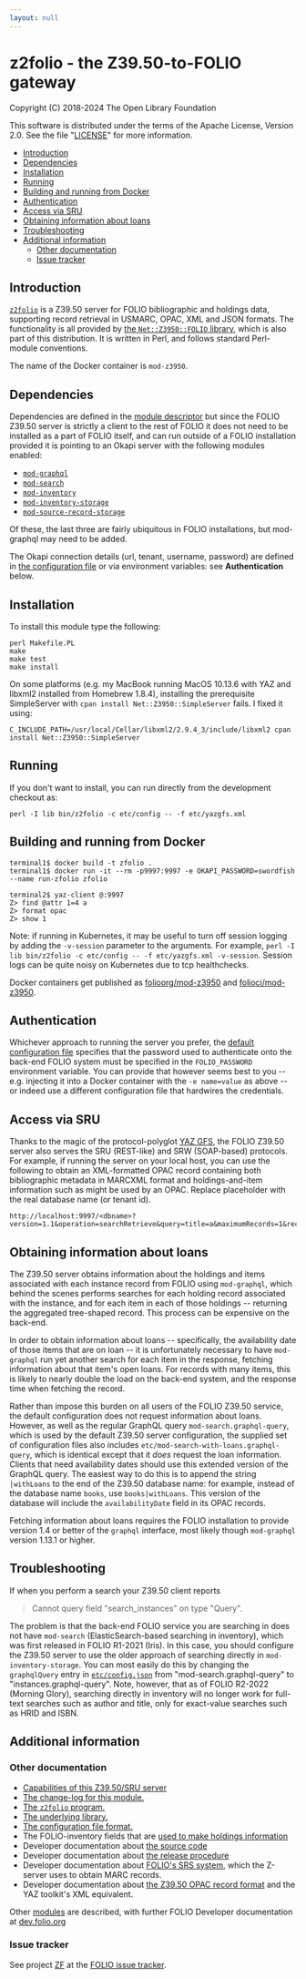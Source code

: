 ```yaml
---
layout: null
---
```


# z2folio - the Z39.50-to-FOLIO gateway

Copyright (C) 2018-2024 The Open Library Foundation

This software is distributed under the terms of the Apache License,
Version 2.0. See the file "[LICENSE](LICENSE)" for more information.

<!-- md2toc -l 2 README.md -->
* [Introduction](#introduction)
* [Dependencies](#dependencies)
* [Installation](#installation)
* [Running](#running)
* [Building and running from Docker](#building-and-running-from-docker)
* [Authentication](#authentication)
* [Access via SRU](#access-via-sru)
* [Obtaining information about loans](#obtaining-information-about-loans)
* [Troubleshooting](#troubleshooting)
* [Additional information](#additional-information)
    * [Other documentation](#other-documentation)
    * [Issue tracker](#issue-tracker)


## Introduction

[`z2folio`](bin/z2folio) is a Z39.50 server for FOLIO bibliographic and holdings data, supporting record retrieval in USMARC, OPAC, XML and JSON formats. The functionality is all provided by [the `Net::Z3950::FOLIO` library](lib/Net/Z3950/FOLIO.pm), which is also part of this distribution. It is written in Perl, and follows standard Perl-module conventions.

The name of the Docker container is `mod-z3950`.

## Dependencies

Dependencies are defined in the [module descriptor](ModuleDescriptor.json) but since the FOLIO Z39.50 server is strictly a client to the rest of FOLIO it does not need to be installed as a part of FOLIO itself, and can run outside of a FOLIO installation provided it is pointing to an Okapi server with the following modules enabled:

* [`mod-graphql`](https://github.com/folio-org/mod-graphql)
* [`mod-search`](https://github.com/folio-org/mod-search)
* [`mod-inventory`](https://github.com/folio-org/mod-inventory)
* [`mod-inventory-storage`](https://github.com/folio-org/mod-inventory-storage)
* [`mod-source-record-storage`](https://github.com/folio-org/mod-source-record-storage)

Of these, the last three are fairly ubiquitous in FOLIO installations, but mod-graphql may need to be added.

The Okapi connection details (url, tenant, username, password) are defined in [the configuration file](etc/config.json) or via environment variables: see **Authentication** below.

## Installation

To install this module type the following:

    perl Makefile.PL
    make
    make test
    make install

On some platforms (e.g. my MacBook running MacOS 10.13.6 with YAZ and libxml2 installed from Homebrew 1.8.4), installing the prerequisite SimpleServer with `cpan install Net::Z3950::SimpleServer` fails. I fixed it using:

    C_INCLUDE_PATH=/usr/local/Cellar/libxml2/2.9.4_3/include/libxml2 cpan install Net::Z3950::SimpleServer

## Running

If you don't want to install, you can run directly from the development checkout as:

    perl -I lib bin/z2folio -c etc/config -- -f etc/yazgfs.xml

## Building and running from Docker

    terminal1$ docker build -t zfolio .
    terminal1$ docker run -it --rm -p9997:9997 -e OKAPI_PASSWORD=swordfish --name run-zfolio zfolio

    terminal2$ yaz-client @:9997
    Z> find @attr 1=4 a
    Z> format opac
    Z> show 1

Note: if running in Kubernetes, it may be useful to turn off session logging by adding the `-v-session` parameter to the arguments. For example, `perl -I lib bin/z2folio -c etc/config -- -f etc/yazgfs.xml -v-session`. Session logs can be quite noisy on Kubernetes due to tcp healthchecks.

Docker containers get published as [folioorg/mod-z3950](https://hub.docker.com/r/folioorg/mod-z3950/tags?page=1&ordering=last_updated) and [folioci/mod-z3950](https://hub.docker.com/r/folioci/mod-z3950/tags?page=1&ordering=last_updated).

## Authentication

Whichever approach to running the server you prefer, the [default configuration file](etc/config.json) specifies that the password used to authenticate onto the back-end FOLIO system must be specified in the `FOLIO_PASSWORD` environment variable. You can provide that however seems best to you -- e.g. injecting it into a Docker container with the `-e name=value` as above -- or indeed use a different configuration file that hardwires the credentials.

## Access via SRU

Thanks to the magic of the protocol-polyglot [YAZ GFS](https://software.indexdata.com/yaz/doc/server.html), the FOLIO Z39.50 server also serves the SRU (REST-like) and SRW (SOAP-based) protocols. For example, if running the server on your local host, you can use the following to obtain an XML-formatted OPAC record containing both bibliographic metadata in MARCXML format and holdings-and-item information such as might be used by an OPAC. Replace placeholder <dbname> with the real database name (or tenant id).

    http://localhost:9997/<dbname>?version=1.1&operation=searchRetrieve&query=title=a&maximumRecords=1&recordSchema=opac

## Obtaining information about loans

The Z39.50 server obtains information about the holdings and items associated with each instance record from FOLIO using `mod-graphql`, which behind the scenes performs searches for each holding record associated with the instance, and for each item in each of those holdings -- returning the aggregated tree-shaped record. This process can be expensive on the back-end.

In order to obtain information about loans -- specifically, the availability date of those items that are on loan -- it is unfortunately necessary to have `mod-graphql` run yet another search for each item in the response, fetching information about that item's open loans. For records with many items, this is likely to nearly double the load on the back-end system, and the response time when fetching the record.

Rather than impose this burden on all users of the FOLIO Z39.50 service, the default configuration does not request information about loans. However, as well as the regular GraphQL query `mod-search.graphql-query`, which is used by the default Z39.50 server configuration, the supplied set of configuration files also includes `etc/mod-search-with-loans.graphql-query`, which is identical except that it _does_ request the loan information. Clients that need availability dates should use this extended version of the GraphQL query. The easiest way to do this is to append the string `|withLoans` to the end of the Z39.50 database name: for example, instead of the database name `books`, use `books|withLoans`. This version of the database will include the `availabilityDate` field in its OPAC records.

Fetching information about loans requires the FOLIO installation to provide version 1.4 or better of the `graphql` interface, most likely though `mod-graphql` version 1.13.1 or higher.

## Troubleshooting

If when you perform a search your Z39.50 client reports

> Cannot query field "search_instances" on type "Query".

The problem is that the back-end FOLIO service you are searching in does not have `mod-search` (ElasticSearch-based searching in inventory), which was first released in FOLIO R1-2021 (Iris). In this case, you should configure the Z39.50 server to use the older approach of searching directly in `mod-inventory-storage`. You can most easily do this by changing the `graphqlQuery` entry in [`etc/config.json`](etc/config.json) from "mod-search.graphql-query" to "instances.graphql-query". Note, however, that as of FOLIO R2-2022 (Morning Glory), searching directly in inventory will no longer work for full-text searches such as author and title, only for exact-value searches such as HRID and ISBN.

## Additional information

### Other documentation

* [Capabilities of this Z39.50/SRU server](doc/capabilities.md)
* [The change-log for this module.](Changes.md)
* [The `z2folio` program.](doc/from-pod/z2folio.md)
* [The underlying library.](doc/from-pod/Net-Z3950-FOLIO.md)
* [The configuration file format.](doc/from-pod/Net-Z3950-FOLIO-Config.md)
* The FOLIO-inventory fields that are [used to make holdings information](doc/inventory-fields-used.md)
* Developer documentation about [the source code](doc/source-code-overview.md)
* Developer documentation about [the release procedure](doc/release-procedure.md)
* Developer documentation about [FOLIO's SRS system](doc/srs/using-srs.md), which the Z-server uses to obtain MARC records.
* Developer documentation about [the Z39.50 OPAC record format](doc/opac/README.md) and the YAZ toolkit's XML equivalent.

Other [modules](https://dev.folio.org/source-code/) are described,
with further FOLIO Developer documentation at [dev.folio.org](https://dev.folio.org/)

### Issue tracker

See project [ZF](https://issues.folio.org/browse/ZF)
at the [FOLIO issue tracker](https://dev.folio.org/guidelines/issue-tracker).

